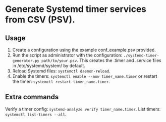 # Generate Systemd timer services from CSV (PSV).

## Usage
1. Create a configuration using the example conf_example.psv provided.
2. Run the script as administrator with the configuration: `./systemd-timer-generator.py path/to/your.psv`. This creates the .timer and .service files in /etc/systemd/system/ by default.
3. Reload Systemd files: `systemctl daemon-reload`.
4. Enable the timers: `systemctl enable --now timer_name.timer` or restart the timer: `systemctl restart timer_name.timer`.

## Extra commands
Verify a timer config: `systemd-analyze verify timer_name.timer`.
List timers: `systemctl list-timers --all`.

